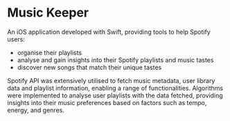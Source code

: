 # Music Keeper 
An iOS application developed with Swift, providing tools to help Spotify users:
- organise their playlists
- analyse and gain insights into their Spotify playlists and music tastes
- discover new songs that match their unique tastes

Spotify API was extensively utilised to fetch music metadata, user library data and playlist information, enabling a range of functionalities.
Algorithms were implemented to analyse user playlists with the data fetched, providing insights into their music preferences based on factors such as tempo, energy, and genres.
